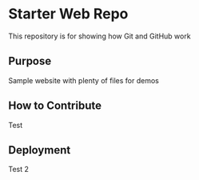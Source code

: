 # Starter Web Repo

This repository is for showing how Git and GitHub work

## Purpose

Sample website with plenty of files for demos

## How to Contribute

Test

## Deployment

Test 2